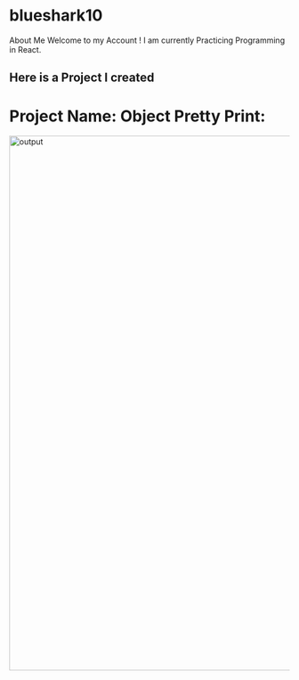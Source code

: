 # blueshark10
About Me
Welcome to my Account !
I am currently Practicing Programming in React.
## Here is a Project I created 
# Project Name: Object Pretty Print:
<img width="960" alt="output" src="https://user-images.githubusercontent.com/125923323/221875486-9617faee-5f10-4983-8118-0baf9e149eac.PNG">
